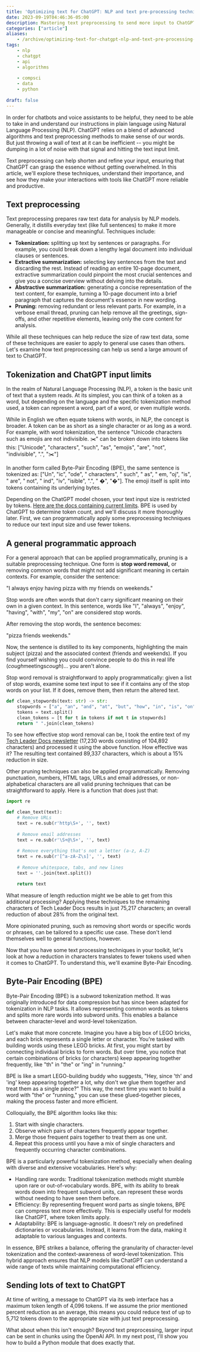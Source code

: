 ```yaml
---
title: 'Optimizing text for ChatGPT: NLP and text pre-processing techniques'
date: 2023-09-19T04:46:36-05:00
description: Mastering text preprocessing to send more input to ChatGPT.
categories: ["article"] 
aliases:
    - /archive/optimizing-text-for-chatgpt-nlp-and-text-pre-processing-techniques/
tags:
    - nlp
    - chatgpt
    - api
    - algorithms
    
    - compsci
    - data
    - python
 
draft: false
---
```


In order for chatbots and voice assistants to be helpful, they need to be able to take in and understand our instructions in plain language using Natural Language Processing (NLP). ChatGPT relies on a blend of advanced algorithms and text preprocessing methods to make sense of our words. But just throwing a wall of text at it can be inefficient -- you might be dumping in a lot of noise with that signal and hitting the text input limit.

Text preprocessing can help shorten and refine your input, ensuring that ChatGPT can grasp the essence without getting overwhelmed. In this article, we'll explore these techniques, understand their importance, and see how they make your interactions with tools like ChatGPT more reliable and productive.

## Text preprocessing

Text preprocessing prepares raw text data for analysis by NLP models. Generally, it distills everyday text (like full sentences) to make it more manageable or concise and meaningful. Techniques include:

- **Tokenization:** splitting up text by sentences or paragraphs. For example, you could break down a lengthy legal document into individual clauses or sentences.
- **Extractive summarization:** selecting key sentences from the text and discarding the rest. Instead of reading an entire 10-page document, extractive summarization could pinpoint the most crucial sentences and give you a concise overview without delving into the details.
- **Abstractive summarization:** generating a concise representation of the text content, for example, turning a 10-page document into a brief paragraph that captures the document's essence in new wording.
- **Pruning:** removing redundant or less relevant parts. For example, in a verbose email thread, pruning can help remove all the greetings, sign-offs, and other repetitive elements, leaving only the core content for analysis.

While all these techniques can help reduce the size of raw text data, some of these techniques are easier to apply to general use cases than others. Let's examine how text preprocessing can help us send a large amount of text to ChatGPT.

## Tokenization and ChatGPT input limits

In the realm of Natural Language Processing (NLP), a token is the basic unit of text that a system reads. At its simplest, you can think of a token as a word, but depending on the language and the specific tokenization method used, a token can represent a word, part of a word, or even multiple words.

While in English we often equate tokens with words, in NLP, the concept is broader. A token can be as short as a single character or as long as a word. For example, with word tokenization, the sentence "Unicode characters such as emojis are not indivisible. ✂️" can be broken down into tokens like this: ["Unicode", "characters", "such", "as", "emojis", "are", "not", "indivisible", ".", "✂️"]

In another form called Byte-Pair Encoding (BPE), the same sentence is tokenized as: ["Un", "ic", "ode", " characters", " such", " as", " em, "oj", "is", " are", " not", " ind", "iv", "isible", ".", " �", "�️"]. The emoji itself is split into tokens containing its underlying bytes.

Depending on the ChatGPT model chosen, your text input size is restricted by tokens. [Here are the docs containing current limits](https://platform.openai.com/docs/models). BPE is used by ChatGPT to determine token count, and we'll discuss it more thoroughly later. First, we can programmatically apply some preprocessing techniques to reduce our text input size and use fewer tokens.

## A general programmatic approach

For a general approach that can be applied programmatically, pruning is a suitable preprocessing technique. One form is **stop word removal,** or removing common words that might not add significant meaning in certain contexts. For example, consider the sentence:

"I always enjoy having pizza with my friends on weekends."

Stop words are often words that don't carry significant meaning on their own in a given context. In this sentence, words like "I", "always", "enjoy", "having", "with", "my", "on" are considered stop words.

After removing the stop words, the sentence becomes:

"pizza friends weekends."

Now, the sentence is distilled to its key components, highlighting the main subject (pizza) and the associated context (friends and weekends). If you find yourself wishing you could convince people to do this in real life (*cough*meetings*cough*)... you aren't alone.

Stop word removal is straightforward to apply programmatically: given a list of stop words, examine some text input to see if it contains any of the stop words on your list. If it does, remove them, then return the altered text.

```py
def clean_stopwords(text: str) -> str:
    stopwords = ["a", "an", "and", "at", "but", "how", "in", "is", "on", "or", "the", "to", "what", "will"]
    tokens = text.split()
    clean_tokens = [t for t in tokens if not t in stopwords]
    return " ".join(clean_tokens)
```

To see how effective stop word removal can be, I took the entire text of my [Tech Leader Docs newsletter](https://techleaderdocs.com) (17,230 words consisting of 104,892 characters) and processed it using the above function. How effective was it? The resulting text contained 89,337 characters, which is about a 15% reduction in size.

Other pruning techniques can also be applied programmatically. Removing punctuation, numbers, HTML tags, URLs and email addresses, or non-alphabetical characters are all valid pruning techniques that can be straightforward to apply. Here is a function that does just that:

```py
import re

def clean_text(text):
    # Remove URLs
    text = re.sub(r'http\S+', '', text)
    
    # Remove email addresses
    text = re.sub(r'\S+@\S+', '', text)
    
    # Remove everything that's not a letter (a-z, A-Z)
    text = re.sub(r'[^a-zA-Z\s]', '', text)
    
    # Remove whitespace, tabs, and new lines
    text = ''.join(text.split())

    return text
```

What measure of length reduction might we be able to get from this additional processing? Applying these techniques to the remaining characters of Tech Leader Docs results in just 75,217 characters; an overall reduction of about 28% from the original text.

More opinionated pruning, such as removing short words or specific words or phrases, can be tailored to a specific use case. These don't lend themselves well to general functions, however.

Now that you have some text processing techniques in your toolkit, let's look at how a reduction in characters translates to fewer tokens used when it comes to ChatGPT. To understand this, we'll examine Byte-Pair Encoding.

## Byte-Pair Encoding (BPE)

Byte-Pair Encoding (BPE) is a subword tokenization method. It was originally introduced for data compression but has since been adapted for tokenization in NLP tasks. It allows representing common words as tokens and splits more rare words into subword units. This enables a balance between character-level and word-level tokenization.

Let's make that more concrete. Imagine you have a big box of LEGO bricks, and each brick represents a single letter or character. You're tasked with building words using these LEGO bricks. At first, you might start by connecting individual bricks to form words. But over time, you notice that certain combinations of bricks (or characters) keep appearing together frequently, like "th" in "the" or "ing" in "running."

BPE is like a smart LEGO-building buddy who suggests, "Hey, since 'th' and 'ing' keep appearing together a lot, why don't we glue them together and treat them as a single piece?" This way, the next time you want to build a word with "the" or "running," you can use these glued-together pieces, making the process faster and more efficient.

Colloquially, the BPE algorithm looks like this:

1. Start with single characters.
2. Observe which pairs of characters frequently appear together.
3. Merge those frequent pairs together to treat them as one unit.
4. Repeat this process until you have a mix of single characters and frequently occurring character combinations.

BPE is a particularly powerful tokenization method, especially when dealing with diverse and extensive vocabularies. Here's why:

- Handling rare words: Traditional tokenization methods might stumble upon rare or out-of-vocabulary words. BPE, with its ability to break words down into frequent subword units, can represent these words without needing to have seen them before.
- Efficiency: By representing frequent word parts as single tokens, BPE can compress text more effectively. This is especially useful for models like ChatGPT, where token limits apply.
- Adaptability: BPE is language-agnostic. It doesn't rely on predefined dictionaries or vocabularies. Instead, it learns from the data, making it adaptable to various languages and contexts.

In essence, BPE strikes a balance, offering the granularity of character-level tokenization and the context-awareness of word-level tokenization. This hybrid approach ensures that NLP models like ChatGPT can understand a wide range of texts while maintaining computational efficiency.

## Sending lots of text to ChatGPT

At time of writing, a message to ChatGPT via its web interface has a maximum token length of 4,096 tokens. If we assume the prior mentioned percent reduction as an average, this means you could reduce text of up to 5,712 tokens down to the appropriate size with just text preprocessing.

What about when this isn't enough? Beyond text preprocessing, larger input can be sent in chunks using the OpenAI API. In my next post, I'll show you how to build a Python module that does exactly that.
